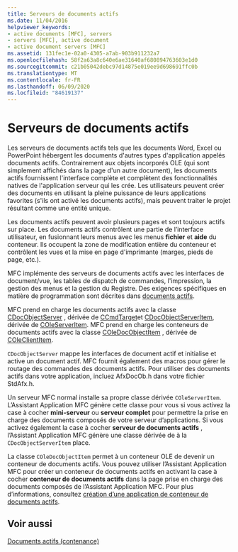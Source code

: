 ```yaml
---
title: Serveurs de documents actifs
ms.date: 11/04/2016
helpviewer_keywords:
- active documents [MFC], servers
- servers [MFC], active document
- active document servers [MFC]
ms.assetid: 131fec1e-02a0-4305-a7ab-903b911232a7
ms.openlocfilehash: 58f2a63a8c640e6ae31640af680894763603e1d0
ms.sourcegitcommit: c21b05042debc97d14875e019ee9d698691ffc0b
ms.translationtype: MT
ms.contentlocale: fr-FR
ms.lasthandoff: 06/09/2020
ms.locfileid: "84619137"
---
```

# <a name="active-document-servers"></a>Serveurs de documents actifs

Les serveurs de documents actifs tels que les documents Word, Excel ou PowerPoint hébergent les documents d'autres types d'application appelés documents actifs. Contrairement aux objets incorporés OLE (qui sont simplement affichés dans la page d'un autre document), les documents actifs fournissent l'interface complète et complètent des fonctionnalités natives de l'application serveur qui les crée. Les utilisateurs peuvent créer des documents en utilisant la pleine puissance de leurs applications favorites (s'ils ont activé les documents actifs), mais peuvent traiter le projet résultant comme une entité unique.

Les documents actifs peuvent avoir plusieurs pages et sont toujours actifs sur place. Les documents actifs contrôlent une partie de l’interface utilisateur, en fusionnant leurs menus avec les menus **fichier** et **aide** du conteneur. Ils occupent la zone de modification entière du conteneur et contrôlent les vues et la mise en page d'imprimante (marges, pieds de page, etc.).

MFC implémente des serveurs de documents actifs avec les interfaces de document/vue, les tables de dispatch de commandes, l'impression, la gestion des menus et la gestion du Registre. Des exigences spécifiques en matière de programmation sont décrites dans [documents actifs](active-documents.md).

MFC prend en charge les documents actifs avec la classe [CDocObjectServer](reference/cdocobjectserver-class.md) , dérivée de [CCmdTarget](reference/ccmdtarget-class.md)et [CDocObjectServerItem](reference/cdocobjectserveritem-class.md), dérivée de [COleServerItem](reference/coleserveritem-class.md). MFC prend en charge les conteneurs de documents actifs avec la classe [COleDocObjectItem](reference/coledocobjectitem-class.md) , dérivée de [COleClientItem](reference/coleclientitem-class.md).

`CDocObjectServer` mappe les interfaces de document actif et initialise et active un document actif. MFC fournit également des macros pour gérer le routage des commandes des documents actifs. Pour utiliser des documents actifs dans votre application, incluez AfxDocOb.h dans votre fichier StdAfx.h.

Un serveur MFC normal installe sa propre classe dérivée `COleServerItem`. L’Assistant Application MFC génère cette classe pour vous si vous activez la case à cocher **mini-serveur** ou **serveur complet** pour permettre la prise en charge des documents composés de votre serveur d’applications. Si vous activez également la case à cocher **serveur de documents actifs** , l’Assistant Application MFC génère une classe dérivée de à la `CDocObjectServerItem` place.

La classe `COleDocObjectItem` permet à un conteneur OLE de devenir un conteneur de documents actifs. Vous pouvez utiliser l’Assistant Application MFC pour créer un conteneur de documents actifs en activant la case à cocher **conteneur de documents actifs** dans la page prise en charge des documents composés de l’Assistant Application MFC. Pour plus d’informations, consultez [création d’une application de conteneur de documents actifs](creating-an-active-document-container-application.md).

## <a name="see-also"></a>Voir aussi

[Documents actifs (contenance)](active-document-containment.md)
